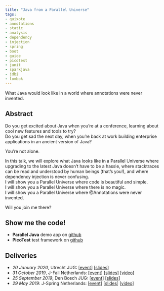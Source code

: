 ```yaml
---
title: "Java from a Parallel Universe"
tags:
- quixote
- annotations
- static
- analysis
- dependency
- injection
- spring
- boot
- guice
- picotest
- junit
- sparkjava
- jdbi
- lombok
---
```

What Java would look like in a world where annotations were never invented. 

## Abstract
Do you get excited about Java when you’re at a conference, learning about cool new features and tools to try?<br/>
Do you get sad the next day, when you’re back at work building enterprise applications in an ancient version of Java?

You’re not alone.

In this talk, we will explore what Java looks like in a Parallel Universe where upgrading to the latest Java doesn’t have to be a hassle, where stacktraces can be read and understood by human beings (that’s you!), and where dependency injection is never confusing.<br/>
I will show you a Parallel Universe where code is beautiful and simple.<br/>
I will show you a Parallel Universe where there is no magic.<br/>
I will show you a Parallel Universe where @Annotations were never invented.

Will you join me there?

## Show me the code!
* **Parallel Java** demo app on [github](https://github.com/jqno/paralleljava)
* **PicoTest** test framework on [github](https://github.com/jqno/picotest)

## Deliveries
* _20 January 2020_, Utrecht JUG: [[event](https://www.meetup.com/Utrecht-Java-User-Group/events/267036025)] [[slides](../slides/paralleljava/2020-01-20-utrechtjug)]
* _31 October 2019_, J-Fall Netherlands: [[event](https://2019.jfall.nl/sessions/java-from-a-parallel-universe/)] [[slides](../slides/paralleljava/2019-10-31-jfall)] [[video](https://www.youtube.com/watch?v=R0WnUd01f14)]
* _25 September 2019_, Den Bosch JUG: [[event](https://www.meetup.com/Den-Bosch-Java-User-Group/events/263672508/)] [[slides](../slides/paralleljava/2019-09-25-denboschjug)]
* _29 May 2019_: J-Spring Netherlands: [[event](https://2019.jspring.nl/sessions/java-from-a-parallel-universe/)] [[slides](../slides/paralleljava/2019-05-29-jspring)] [[video](https://www.youtube.com/watch?v=Yj_Bh93omw4)]

